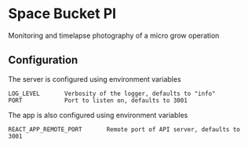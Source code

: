 # Space Bucket PI

Monitoring and timelapse photography of a micro grow operation

## Configuration

The server is configured using environment variables

```
LOG_LEVEL       Verbosity of the logger, defaults to "info"
PORT            Port to listen on, defaults to 3001
```

The app is also configured using environment variables

```
REACT_APP_REMOTE_PORT       Remote port of API server, defaults to 3001
```

